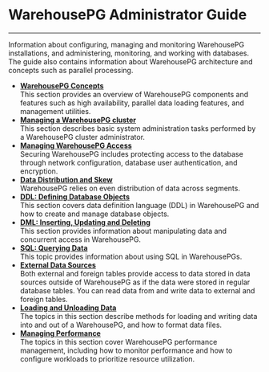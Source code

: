 # WarehousePG Administrator Guide
---

Information about configuring, managing and monitoring WarehousePG installations, and administering, monitoring, and working with databases. The guide also contains information about WarehousePG architecture and concepts such as parallel processing.

-   **[WarehousePG Concepts](intro/concepts.html)**  
This section provides an overview of WarehousePG components and features such as high availability, parallel data loading features, and management utilities.
-   **[Managing a WarehousePG cluster](managing/managing.html)**  
This section describes basic system administration tasks performed by a WarehousePG cluster administrator.
-   **[Managing WarehousePG Access](getting_started)**  
Securing WarehousePG includes protecting access to the database through network configuration, database user authentication, and encryption.
-   **[Data Distribution and Skew](distribution.html)**  
WarehousePG relies on even distribution of data across segments.
-   **[DDL: Defining Database Objects](ddl/ddl.html)**  
This section covers data definition language \(DDL\) in WarehousePG and how to create and manage database objects.
-   **[DML: Inserting, Updating and Deleting](dml.html)**  
This section provides information about manipulating data and concurrent access in WarehousePG.
-   **[SQL: Querying Data](query/topics/query.html)**  
This topic provides information about using SQL in WarehousePGs.
-   **[External Data Sources](external/working-with-file-based-ext-tables.html)**  
Both external and foreign tables provide access to data stored in data sources outside of WarehousePG as if the data were stored in regular database tables. You can read data from and write data to external and foreign tables.
-   **[Loading and Unloading Data](load/topics/g-loading-and-unloading-data.html)**  
The topics in this section describe methods for loading and writing data into and out of a WarehousePG, and how to format data files.
-   **[Managing Performance](performance.html)**  
The topics in this section cover WarehousePG performance management, including how to monitor performance and how to configure workloads to prioritize resource utilization.

